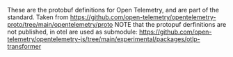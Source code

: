 These are the protobuf definitions for Open Telemetry, and are part of the standard.
Taken from https://github.com/open-telemetry/opentelemetry-proto/tree/main/opentelemetry/proto
NOTE that the protopuf derfinitions are not published, in otel are used as submodule: https://github.com/open-telemetry/opentelemetry-js/tree/main/experimental/packages/otlp-transformer
